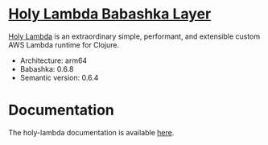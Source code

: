 # [Holy Lambda Babashka Layer](https://github.com/FieryCod/holy-lambda/tree/master/modules/holy-lambda-babashka-layer)
[Holy Lambda](https://github.com/FieryCod/holy-lambda) is an extraordinary simple, performant, and extensible custom AWS Lambda runtime for Clojure.

- Architecture: arm64
- Babashka: 0.6.8
- Semantic version: 0.6.4

# Documentation
The holy-lambda documentation is available [here](https://fierycod.github.io/holy-lambda).
